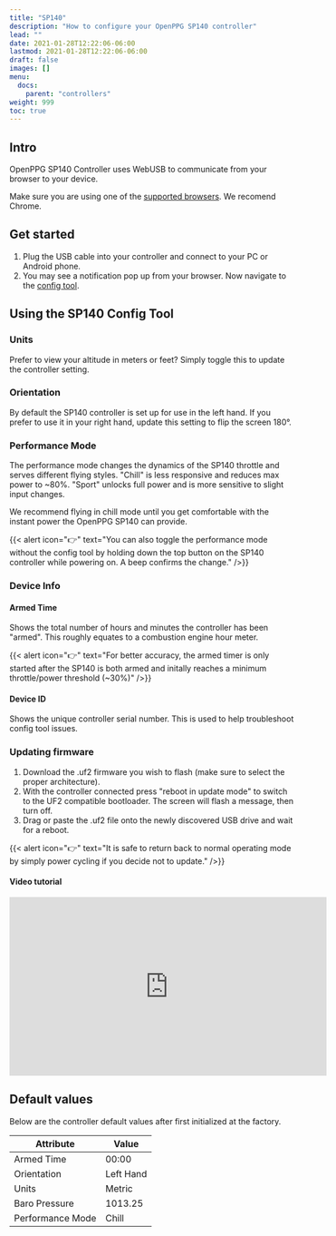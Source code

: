 ```yaml
---
title: "SP140"
description: "How to configure your OpenPPG SP140 controller"
lead: ""
date: 2021-01-28T12:22:06-06:00
lastmod: 2021-01-28T12:22:06-06:00
draft: false
images: []
menu:
  docs:
    parent: "controllers"
weight: 999
toc: true
---
```


## Intro

OpenPPG SP140 Controller uses WebUSB to communicate from your browser to your device.

Make sure you are using one of the [supported browsers](https://caniuse.com/webusb).
We recomend Chrome.

## Get started

1. Plug the USB cable into your controller and connect to your PC or Android phone.
2. You may see a notification pop up from your browser. Now navigate to the [config tool](/configurators/sp140/).

## Using the SP140 Config Tool

### Units

Prefer to view your altitude in meters or feet? Simply toggle this to update the controller setting.

### Orientation

By default the SP140 controller is set up for use in the left hand. If you prefer to use it in your right hand, update this setting to flip the screen 180°.

### Performance Mode

The performance mode changes the dynamics of the SP140 throttle and serves different flying styles.
"Chill" is less responsive and reduces max power to ~80%. "Sport" unlocks full power and is more sensitive to slight input changes.

We recommend flying in chill mode until you get comfortable with the instant power the OpenPPG SP140 can provide.

{{< alert icon="👉" text="You can also toggle the performance mode without the config tool by holding down the top button on the SP140 controller while powering on. A beep confirms the change." />}}

### Device Info

#### Armed Time

Shows the total number of hours and minutes the controller has been "armed". This roughly equates to a combustion engine hour meter.

{{< alert icon="👉" text="For better accuracy, the armed timer is only started after the SP140 is both armed and initally reaches a minimum throttle/power threshold (~30%)" />}}

#### Device ID

Shows the unique controller serial number. This is used to help troubleshoot config tool issues.

### Updating firmware

1. Download the .uf2 firmware you wish to flash (make sure to select the proper architecture).
2. With the controller connected press "reboot in update mode" to switch to the UF2 compatible bootloader. The screen will flash a message, then turn off.
3. Drag or paste the .uf2 file onto the newly discovered USB drive and wait for a reboot.

{{< alert icon="👉" text="It is safe to return back to normal operating mode by simply power cycling if you decide not to update." />}}

#### Video tutorial

<div class="video-responsive">
  <iframe width="560" height="315" src="https://www.youtube-nocookie.com/embed/MIZHTu1QIDs" title="YouTube video player" frameborder="0" allow="accelerometer; autoplay; clipboard-write; encrypted-media; gyroscope; picture-in-picture" allowfullscreen></iframe>
</div>


## Default values

Below are the controller default values after first initialized at the factory.

| Attribute        | Value     |
| ---------------- | --------- |
| Armed Time       | 00:00     |
| Orientation      | Left Hand |
| Units            | Metric    |
| Baro Pressure    | 1013.25   |
| Performance Mode | Chill     |
